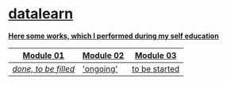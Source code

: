 # <u>datalearn<u/>

**Here some works, which I performed during my self education**

|   Module 01   |   [Module 02](https://github.com/tangokarimoff/datalearn/tree/3ca1dd26ec5b26982ad45547ed8223bb245c6770/de101/Module02)   |   Module 03   |
|---|---|---|
|   *done, to be filled*  |   'ongoing'   |   to be started   |

